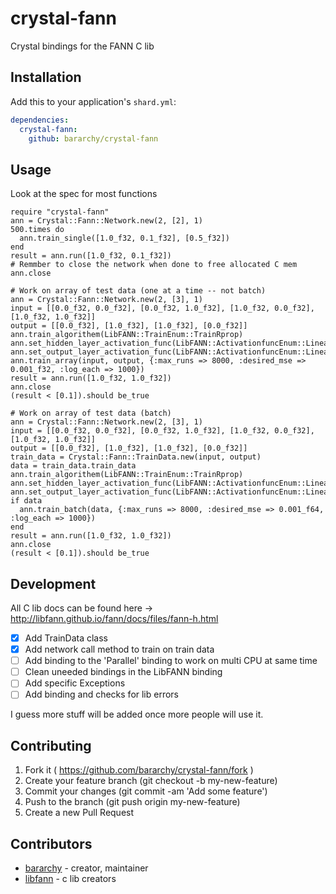 # crystal-fann

Crystal bindings for the FANN C lib

## Installation

Add this to your application's `shard.yml`:

```yaml
dependencies:
  crystal-fann:
    github: bararchy/crystal-fann
```

## Usage

Look at the spec for most functions

```crystal
require "crystal-fann"
ann = Crystal::Fann::Network.new(2, [2], 1)
500.times do
  ann.train_single([1.0_f32, 0.1_f32], [0.5_f32])
end
result = ann.run([1.0_f32, 0.1_f32])
# Remmber to close the network when done to free allocated C mem
ann.close
```

```crystal
# Work on array of test data (one at a time -- not batch)
ann = Crystal::Fann::Network.new(2, [3], 1)
input = [[0.0_f32, 0.0_f32], [0.0_f32, 1.0_f32], [1.0_f32, 0.0_f32], [1.0_f32, 1.0_f32]]
output = [[0.0_f32], [1.0_f32], [1.0_f32], [0.0_f32]]
ann.train_algorithem(LibFANN::TrainEnum::TrainRprop)
ann.set_hidden_layer_activation_func(LibFANN::ActivationfuncEnum::Linear)
ann.set_output_layer_activation_func(LibFANN::ActivationfuncEnum::Linear)
ann.train_array(input, output, {:max_runs => 8000, :desired_mse => 0.001_f32, :log_each => 1000})
result = ann.run([1.0_f32, 1.0_f32])
ann.close
(result < [0.1]).should be_true
```

```crystal
# Work on array of test data (batch)
ann = Crystal::Fann::Network.new(2, [3], 1)
input = [[0.0_f32, 0.0_f32], [0.0_f32, 1.0_f32], [1.0_f32, 0.0_f32], [1.0_f32, 1.0_f32]]
output = [[0.0_f32], [1.0_f32], [1.0_f32], [0.0_f32]]
train_data = Crystal::Fann::TrainData.new(input, output)
data = train_data.train_data
ann.train_algorithem(LibFANN::TrainEnum::TrainRprop)
ann.set_hidden_layer_activation_func(LibFANN::ActivationfuncEnum::Linear)
ann.set_output_layer_activation_func(LibFANN::ActivationfuncEnum::Linear)
if data
  ann.train_batch(data, {:max_runs => 8000, :desired_mse => 0.001_f64, :log_each => 1000})
end
result = ann.run([1.0_f32, 1.0_f32])
ann.close
(result < [0.1]).should be_true
```

## Development
All C lib docs can be found here -> http://libfann.github.io/fann/docs/files/fann-h.html  

- [x] Add TrainData class  
- [x] Add network call method to train on train data  
- [ ] Add binding to the 'Parallel' binding to work on multi CPU at same time  
- [ ] Clean uneeded bindings in the LibFANN binding  
- [ ] Add specific Exceptions  
- [ ] Add binding and checks for lib errors  

I guess more stuff will be added once more people will use it.  

## Contributing

1. Fork it ( https://github.com/bararchy/crystal-fann/fork )
2. Create your feature branch (git checkout -b my-new-feature)
3. Commit your changes (git commit -am 'Add some feature')
4. Push to the branch (git push origin my-new-feature)
5. Create a new Pull Request

## Contributors

- [bararchy](https://github.com/bararchy) - creator, maintainer
- [libfann](https://github.com/libfann/fann) - c lib creators
